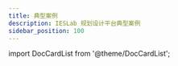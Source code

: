 ```yaml
---
title: 典型案例
description: IESLab 规划设计平台典型案例
sidebar_position: 100
---
```




import DocCardList from '@theme/DocCardList';

<DocCardList />